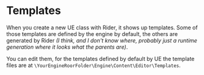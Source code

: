 

# Templates
When you create a new UE class with Rider, it shows up templates.
Some of those templates are defined by the engine by default, the others are generated by Rider *(I think, and I don't know where, probably just a runtime generation where it looks what the parents are)*.

You can edit them, for the templates defined by default by UE the template files are at `\YourEngineRoorFolder\Engine\Content\Editor\Templates`.

